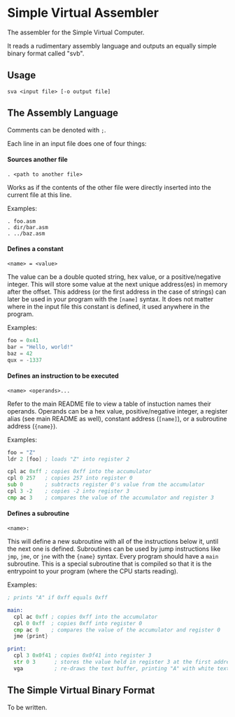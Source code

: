 # Simple Virtual Assembler

The assembler for the Simple Virtual Computer.

It reads a rudimentary assembly language and outputs an equally simple binary format called "svb".

## Usage

```
sva <input file> [-o output file]
```

## The Assembly Language

Comments can be denoted with `;`.

Each line in an input file does one of four things:

#### Sources another file
```
. <path to another file>
```
Works as if the contents of the other file were directly inserted into the current file at this line.

Examples:
```
. foo.asm
. dir/bar.asm
. ../baz.asm
```

#### Defines a constant
```
<name> = <value>
```
The value can be a double quoted string, hex value, or a positive/negative integer.
This will store some value at the next unique address(es) in memory after the offset.
This address (or the first address in the case of strings) can later be used in your program with the `[name]` syntax.
It does not matter where in the input file this constant is defined, it used anywhere in the program.

Examples:
```asm
foo = 0x41
bar = "Hello, world!"
baz = 42
qux = -1337
```

#### Defines an instruction to be executed
```
<name> <operands>...
```
Refer to the main README file to view a table of instuction names their operands.
Operands can be a hex value, positive/negative integer, a register alias (see main README as well), constant address (`[name]`), or a subroutine address (`{name}`).

Examples:
```asm
foo = "Z"
ldr 2 [foo] ; loads "Z" into register 2

cpl ac 0xff ; copies 0xff into the accumulator
cpl 0 257   ; copies 257 into register 0
sub 0       ; subtracts register 0's value from the accumulator
cpl 3 -2    ; copies -2 into register 3
cmp ac 3    ; compares the value of the accumulator and register 3
```

#### Defines a subroutine
```
<name>:
```
This will define a new subroutine with all of the instructions below it, until the next one is defined.
Subroutines can be used by jump instructions like `jmp`, `jme`, or `jne` with the `{name}` syntax.
Every program should have a `main` subroutine. This is a special subroutine that is compiled so that it is the entrypoint to your program (where the CPU starts reading).

Examples:
```asm
; prints "A" if 0xff equals 0xff

main:
  cpl ac 0xff ; copies 0xff into the accumulator
  cpl 0 0xff  ; copies 0xff into register 0
  cmp ac 0    ; compares the value of the accumulator and register 0
  jme {print}

print:
  cpl 3 0x0f41 ; copies 0x0f41 into register 3
  str 0 3      ; stores the value held in register 3 at the first address in memory
  vga          ; re-draws the text buffer, printing "A" with white text and black background
```

## The Simple Virtual Binary Format

To be written.
